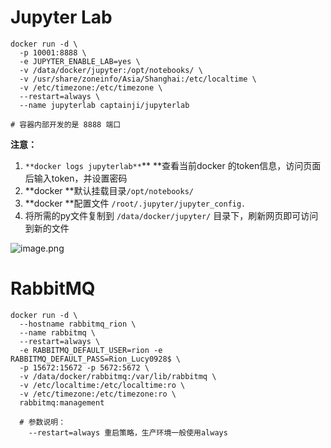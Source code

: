 
# Jupyter Lab
```shell
docker run -d \
  -p 10001:8888 \
  -e JUPYTER_ENABLE_LAB=yes \
  -v /data/docker/jupyter:/opt/notebooks/ \
  -v /usr/share/zoneinfo/Asia/Shanghai:/etc/localtime \
  -v /etc/timezone:/etc/timezone \
  --restart=always \
  --name jupyterlab captainji/jupyterlab

# 容器内部开发的是 8888 端口
```
**注意：**

1. `**docker logs jupyterlab**`** **查看当前docker 的token信息，访问页面后输入token，并设置密码
2. **docker **默认挂载目录`/opt/notebooks/` 
3. **docker **配置文件 `/root/.jupyter/jupyter_config.`
4. 将所需的py文件复制到 `/data/docker/jupyter/` 目录下，刷新网页即可访问到新的文件

![image.png](https://cdn.nlark.com/yuque/0/2022/png/22315891/1667035958382-592523ce-fa50-4b11-830e-2f631ce65ca1.png#clientId=u8d32f7a7-2af3-4&crop=0&crop=0&crop=1&crop=1&from=paste&height=783&id=ue19d11c1&margin=%5Bobject%20Object%5D&name=image.png&originHeight=1175&originWidth=2240&originalType=binary&ratio=1&rotation=0&showTitle=false&size=135154&status=done&style=none&taskId=ub362d2e3-46e8-4d6b-9b46-bae6d14ab5a&title=&width=1493.3333333333333)

# RabbitMQ
```shell
docker run -d \
  --hostname rabbitmq_rion \
  --name rabbitmq \
  --restart=always \
  -e RABBITMQ_DEFAULT_USER=rion -e RABBITMQ_DEFAULT_PASS=Rion_Lucy0928$ \
  -p 15672:15672 -p 5672:5672 \
  -v /data/docker/rabbitmq:/var/lib/rabbitmq \
  -v /etc/localtime:/etc/localtime:ro \
  -v /etc/timezone:/etc/timezone:ro \
  rabbitmq:management

  # 参数说明：
    --restart=always 重启策略，生产环境一般使用always
```
